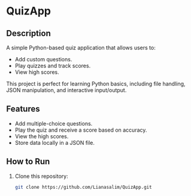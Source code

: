 # QuizApp
## Description
A simple Python-based quiz application that allows users to:
- Add custom questions.
- Play quizzes and track scores.
- View high scores.

This project is perfect for learning Python basics, including file handling, JSON manipulation, and interactive input/output.

## Features
- Add multiple-choice questions.
- Play the quiz and receive a score based on accuracy.
- View the high scores.
- Store data locally in a JSON file.

## How to Run
1. Clone this repository:
   ```bash
   git clone https://github.com/Lianasalim/QuizApp.git
